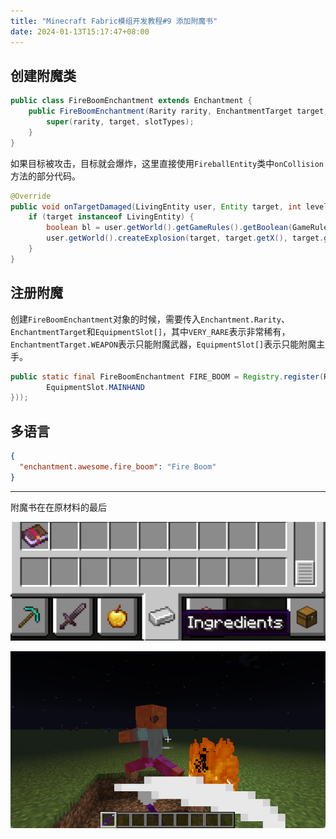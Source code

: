 ```yaml
---
title: "Minecraft Fabric模组开发教程#9 添加附魔书"
date: 2024-01-13T15:17:47+08:00
---
```


## 创建附魔类

```java
public class FireBoomEnchantment extends Enchantment {
    public FireBoomEnchantment(Rarity rarity, EnchantmentTarget target, EquipmentSlot[] slotTypes) {
        super(rarity, target, slotTypes);
    }
}
```

如果目标被攻击，目标就会爆炸，这里直接使用`FireballEntity`类中`onCollision`方法的部分代码。

```java
@Override
public void onTargetDamaged(LivingEntity user, Entity target, int level) {
    if (target instanceof LivingEntity) {
        boolean bl = user.getWorld().getGameRules().getBoolean(GameRules.DO_MOB_GRIEFING);
        user.getWorld().createExplosion(target, target.getX(), target.getY(), target.getZ(), 1, bl, World.ExplosionSourceType.MOB);
    }
}
```

## 注册附魔

创建`FireBoomEnchantment`对象的时候，需要传入`Enchantment.Rarity`、`EnchantmentTarget`和`EquipmentSlot[]`，其中`VERY_RARE`表示非常稀有，`EnchantmentTarget.WEAPON`表示只能附魔武器，`EquipmentSlot[]`表示只能附魔主手。

```java
public static final FireBoomEnchantment FIRE_BOOM = Registry.register(Registries.ENCHANTMENT, new Identifier("awesome", "fire_boom"), new FireBoomEnchantment(Enchantment.Rarity.VERY_RARE, EnchantmentTarget.WEAPON, new EquipmentSlot[]{
        EquipmentSlot.MAINHAND
}));
```

## 多语言

```json
{
  "enchantment.awesome.fire_boom": "Fire Boom"
}
```

---

附魔书在在原材料的最后

![9-1](/assets/fabric2024/9-1.png)

![9-2](/assets/fabric2024/9-2.png)